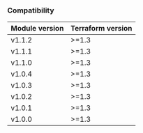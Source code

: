 ### Compatibility
Module version | Terraform version
:--- | :--- 
v1.1.2 | >=1.3
v1.1.1 | >=1.3
v1.1.0 | >=1.3
v1.0.4 | >=1.3
v1.0.3 | >=1.3
v1.0.2 | >=1.3
v1.0.1 | >=1.3
v1.0.0 | >=1.3